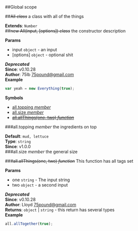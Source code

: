 ##Global scope
<a name="All"></a>

##~~All *class*~~
a class with all of the things

**Extends**: `Number`  
<a name="All"></a>
##~~new All(input, [options]) *class*~~
the constructor description

**Params**

- input `object` - an input
- [options] `object` - optional shit

***Deprecated***  
**Since**: v0.10.28  
**Author**: 75lb <75pound@gmail.com>  
**Example**  
```js
var yeah = new Everything(true);
```
**Symbols**  
  * [all.topping *member*](#All#topping)
  * [all.size *member*](#All#size)
  * [~~all.allThings(one, two) *function*~~](#All#allThings)

<a name="All#topping"></a>
###all.topping *member*
the ingredients on top

**Default**: `mud, lettuce`  
**Type**: `string`  
**Since**: v1.0.0  
<a name="All#size"></a>
###all.size *member*
the general size

  
<a name="All#allThings"></a>
###~~all.allThings(one, two) *function*~~
This function has all tags set

**Params**

- one `string` - The input string
- two `object` - a second input

***Deprecated***  
**Since**: v0.10.28  
**Author**: Lloyd <75pound@gmail.com>  
**Returns**: `object` | `string` - this return has several types  
**Example**  
```js
all.allTogether(true);
```
